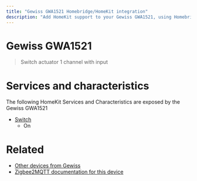 ```yaml
---
title: "Gewiss GWA1521 Homebridge/HomeKit integration"
description: "Add HomeKit support to your Gewiss GWA1521, using Homebridge, Zigbee2MQTT and homebridge-z2m."
---
```

<!---
This file has been GENERATED using src/docgen/docgen.ts
DO NOT EDIT THIS FILE MANUALLY!
-->
# Gewiss GWA1521
> Switch actuator 1 channel with input


# Services and characteristics
The following HomeKit Services and Characteristics are exposed by
the Gewiss GWA1521

* [Switch](../../switch.md)
  * On


# Related
* [Other devices from Gewiss](../index.md#gewiss)
* [Zigbee2MQTT documentation for this device](https://www.zigbee2mqtt.io/devices/GWA1521.html)